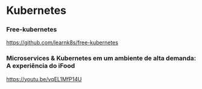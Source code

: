 # Kubernetes

### Free-kubernetes

https://github.com/learnk8s/free-kubernetes

### Microservices & Kubernetes em um ambiente de alta demanda: A experiência do iFood

https://youtu.be/vqEL1MfP14U
